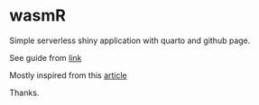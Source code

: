 # wasmR

Simple serverless shiny application with quarto and github page. 

See guide from <a href = 'https://jhk0530.medium.com/serverless-shiny-github-b00a5c25075d' target = '_blank'> link </a>

Mostly inspired from this <a href = 'https://hypebright.nl/index.php/en/2023/07/25/building-serverless-shiny-apps-with-webr-a-step-by-step-guide/' target= '_blank'> article </a>

Thanks. 
